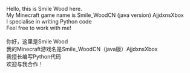 Hello, this is Smile Wood here.<br>
My Minecraft game name is Smile_WoodCN (java version) AjjdxnsXbox<br>
I specialise in writing Python code<br>
Feel free to work with me!<br><br>
你好，这里是Smile Wood<br>
我的Minecraft游戏名是Smile_WoodCN（java版）AjjdxnsXbox<br>
我擅长编写Python代码<br>
欢迎与我合作！<br>
